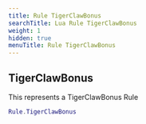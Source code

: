 ```yaml
---
title: Rule TigerClawBonus
searchTitle: Lua Rule TigerClawBonus
weight: 1
hidden: true
menuTitle: Rule TigerClawBonus
---
```

## TigerClawBonus

This represents a TigerClawBonus Rule
```lua
Rule.TigerClawBonus
```